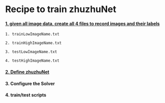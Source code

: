 Recipe to train zhuzhuNet
=========================
#### [1. given all image data, create all 4 files to record images and their labels](https://github.com/zhushun0008/myNewCaffeVersionLearning/blob/master/02createData.md)
```
1. trainLowImageName.txt

2. trainHighImageName.txt

3. testLowImageName.txt

4. testHighImageName.txt
```
#### [2. Define zhuzhuNet](https://github.com/zhushun0008/myNewCaffeVersionLearning/blob/master/03defineZhuzhuNet.md)

#### 3. Configure the Solver

#### 4. train/test scripts
